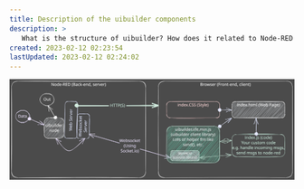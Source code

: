 ```yaml
---
title: Description of the uibuilder components
description: >
   What is the structure of uibuilder? How does it related to Node-RED and the browser?
created: 2023-02-12 02:23:54
lastUpdated: 2023-02-12 02:24:02
---
```


![Components overview](diagrams/uibuilder-components.svg)
